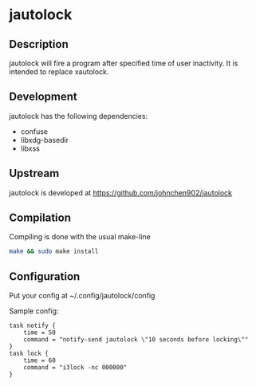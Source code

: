 # jautolock

## Description

jautolock will fire a program after specified time of user inactivity.
It is intended to replace xautolock.

## Development

jautolock has the following dependencies:
  * confuse
  * libxdg-basedir
  * libxss

## Upstream

jautolock is developed at https://github.com/johnchen902/jautolock

## Compilation

Compiling is done with the usual make-line
```bash
make && sudo make install
```

## Configuration

Put your config at ~/.config/jautolock/config

Sample config:
```
task notify {
    time = 50
    command = "notify-send jautolock \"10 seconds before locking\""
}
task lock {
    time = 60
    command = "i3lock -nc 000000"
}
```
